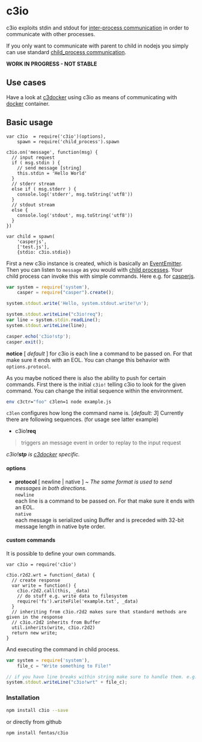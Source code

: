 # c3io

c3io exploits stdin and stdout for [inter-process communication](http://en.wikipedia.org/wiki/Inter-process_communication)
in order to communicate with other processes.

If you only want to communicate with parent to child in nodejs you simply can use
standard [child_process communication](https://nodejs.org/api/child_process.html#child_process_child_send_message_sendhandle).

__WORK IN PROGRESS - NOT STABLE__

## Use cases

Have a look at [c3docker](https://github.com/fentas/c3docker) using c3io as means
of communicating with [docker](https://github.com/docker/docker) container.

## Basic usage

```nodejs
var c3io  = require('c3io')(options),
    spawn = require('child_process').spawn

c3io.on('message', function(msg) {
  // input request
  if ( msg.stdin ) {
    // send message [string]
    this.stdin = 'Hello World'
  }
  // stderr stream
  else if ( msg.stderr ) {
    console.log('stderr', msg.toString('utf8'))
  }
  // stdout stream
  else {
    console.log('stdout', msg.toString('utf8'))
  }
})

var child = spawn(
    'casperjs',
    ['test.js'],
    {stdio: c3io.stdio})
```

First a new c3io instance is created, which is basically an [EventEmitter](https://nodejs.org/api/events.html).
Then you can listen to `message` as you would with [child processes](https://nodejs.org/api/child_process.html).
Your child process can invoke this with simple commands. Here e.g. for [casperjs](http://casperjs.org/).

```js
var system = require('system'),
    casper = require("casper").create();

system.stdout.write('Hello, system.stdout.write!\n');

system.stdout.writeLine("c3io!req");
var line = system.stdin.readLine();
system.stdout.writeLine(line);

casper.echo('c3io!stp');
casper.exit();
```

__notice__ [ _default_ ] for c3io is each line a command to be passed on. For that make sure it
ends with an EOL. You can change this behavior with `options.protocol`.

As you maybe noticed there is also the ability to push for certain commands.
First there is the initial `c3io!` telling c3io to look for the given command.
You can change the initial sequence within the environment.

```sh
env c3ctr="foo" c3len=1 node example.js
```

`c3len` configures how long the command name is. [_default: 3_]
Currently there are following sequences. (for usage see latter example)

* c3io!__req__

> triggers an message event in order to replay to the input request

*c3io!__stp__ is [c3docker](https://github.com/fentas/c3docker) specific.*

#### options

* __protocol__ [ newline | native ] ~
_The same format is used to send messages in both directions._  
`newline`  
each line is a command to be passed on. For that make sure it ends with an EOL.  
`native`  
each message is serialized using Buffer and is preceded with 32-bit message length in native byte order.

#### custom commands

It is possible to define your own commands.

```node
var c3io = require('c3io')

c3io.r2d2.wrt = function(_data) {
  // create response
  var write = function() {
    c3io.r2d2.call(this, _data)
    // do stuff e.g. write data to filesystem
    require('fs').writeFile('example.txt', _data)
  }
  // inheriting from c3io.r2d2 makes sure that standard methods are given in the response
  // c3io.r2d2 inherits from Buffer
  util.inherits(write, c3io.r2d2)
  return new write;
}
```

And executing the command in child process.

```js
var system = require('system'),
    file_c = "Write something to File!"

// if you have line breaks within string make sure to handle them. e.g. through serializing.
system.stdout.writeLine("c3io!wrt" + file_c);
```

### Installation

```sh
npm install c3io --save
```

or directly from github

```sh
npm install fentas/c3io
```
